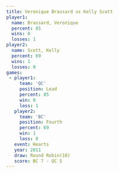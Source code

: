 ```yaml
---
title: Veronique Brassard vs Kelly Scott
player1:                   
  name: Brassard, Veronique
  percent: 85              
  wins: 0                  
  losses: 1                
player2:                   
  name: Scott, Kelly       
  percent: 69              
  wins: 1                  
  losses: 0                
games:
 - player1:        
     team: 'QC'    
     position: Lead
     percent: 85   
     win: 0        
     loss: 1       
   player2:          
     team: 'BC'      
     position: Fourth
     percent: 69     
     win: 1          
     loss: 0         
   event: Hearts        
   year: 2011           
   draw: Round Robin(10)
   score: BC 7 - QC 5   
---
```

